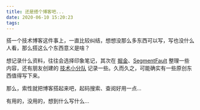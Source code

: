 ```yaml
---
title: 还是搭个博客吧...
date: 2020-06-10 15:20:23
tags:
---
```


搭一个技术博客这件事上，一直比较纠结，想想没那么多东西可以写，写也没什么人看，那么搭这么个东西意义是啥？

想记录什么资料，往往会选择印象笔记，其次在 [掘金](https://juejin.im/user/5c41b586f265da6142742a44)、[SegmentFault](https://segmentfault.com/u/xeleven) 整理一些内容，还有朋友创建的 [技术小分队](http://jsdr.info/) 记录一些。久而久之，可能确实有一些原创东西值得写下来。

那么，索性就把博客搭起来吧，起码搜索、查阅好用一点...

有用的，没用的，想到什么写什么...